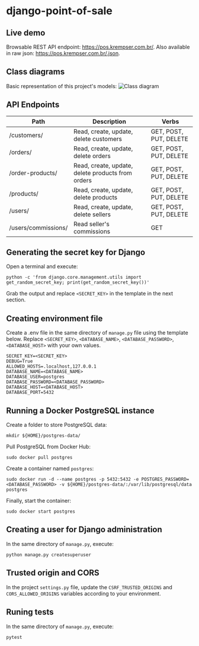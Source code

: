# django-point-of-sale

## Live demo
Browsable REST API endpoint: https://pos.krempser.com.br/. Also available in raw json: https://pos.krempser.com.br/.json.

## Class diagrams
Basic representation of this project's models:
![Class diagram](https://raw.githubusercontent.com/tkrempser/point-of-sale/main/etc/class-diagram.svg)

## API Endpoints
| Path | Description | Verbs |
| --- | --- | --- |
| /customers/ | Read, create, update, delete customers | GET, POST, PUT, DELETE |
| /orders/ | Read, create, update, delete orders | GET, POST, PUT, DELETE |
| /order-products/ | Read, create, update, delete products from orders | GET, POST, PUT, DELETE |
| /products/ | Read, create, update, delete products | GET, POST, PUT, DELETE |
| /users/ | Read, create, update, delete sellers | GET, POST, PUT, DELETE |
| /users/commissions/ | Read seller's commissions | GET |

## Generating the secret key for Django
Open a terminal and execute:
```
python -c 'from django.core.management.utils import get_random_secret_key; print(get_random_secret_key())'
```
Grab the output and replace `<SECRET_KEY>` in the template in the next section.

## Creating environment file
Create a .env file in the same directory of `manage.py` file using the template below. Replace `<SECRET_KEY>`, `<DATABASE_NAME>`, `<DATABASE_PASSWORD>`, `<DATABASE_HOST>` with your own values.

```
SECRET_KEY=<SECRET_KEY>
DEBUG=True
ALLOWED_HOSTS=.localhost,127.0.0.1
DATABASE_NAME=<DATABASE_NAME>
DATABASE_USER=postgres
DATABASE_PASSWORD=<DATABASE_PASSWORD>
DATABASE_HOST=<DATABASE_HOST>
DATABASE_PORT=5432
```

## Running a Docker PostgreSQL instance
Create a folder to store PostgreSQL data:
```
mkdir ${HOME}/postgres-data/
```
Pull PostgreSQL from Docker Hub:
```
sudo docker pull postgres
```
Create a container named `postgres`:
```
sudo docker run -d --name postgres -p 5432:5432 -e POSTGRES_PASSWORD=<DATABASE_PASSWORD> -v ${HOME}/postgres-data/:/var/lib/postgresql/data postgres
```
Finally, start the container:
```
sudo docker start postgres
```

## Creating a user for Django administration
In the same directory of `manage.py`, execute:
```
python manage.py createsuperuser
```

## Trusted origin and CORS
In the project `settings.py` file, update the `CSRF_TRUSTED_ORIGINS` and `CORS_ALLOWED_ORIGINS` variables according to your environment.

## Runing tests
In the same directory of `manage.py`, execute:
```
pytest
```

